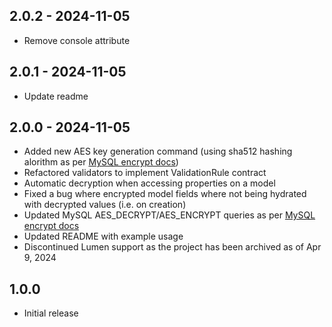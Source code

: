 ## 2.0.2 - 2024-11-05

-   Remove console attribute

## 2.0.1 - 2024-11-05

-   Update readme

## 2.0.0 - 2024-11-05

-   Added new AES key generation command (using sha512 hashing alorithm as per [MySQL encrypt docs](https://dev.mysql.com/doc/refman/8.0/en/encryption-functions.html#function_aes-decrypt))
-   Refactored validators to implement ValidationRule contract
-   Automatic decryption when accessing properties on a model
-   Fixed a bug where encrypted model fields where not being hydrated with decrypted values (i.e. on creation)
-   Updated MySQL AES_DECRYPT/AES_ENCRYPT queries as per [MySQL encrypt docs](https://dev.mysql.com/doc/refman/8.0/en/encryption-functions.html#function_aes-decrypt)
-   Updated README with example usage
-   Discontinued Lumen support as the project has been archived as of Apr 9, 2024

## 1.0.0

-   Initial release
